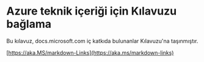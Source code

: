 # <a name="linking-guidance-for-azure-technical-content"></a>Azure teknik içeriği için Kılavuzu bağlama

Bu kılavuz, docs.microsoft.com iç katkıda bulunanlar Kılavuzu'na taşınmıştır.

[https://aka.MS/markdown-Links](https://aka.ms/markdown-links)
